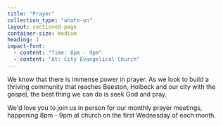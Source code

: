 ```yaml
---
title: "Prayer"
collection_type: "whats-on"
layout: sectioned-page
container-size: medium
heading: 1
impact-font:
  - content: "Time: 8pm - 9pm"
  - content: "At: City Evangelical Church"
---
```


We know that there is immense power in prayer. As we look to build a thriving community that reaches Beeston, Holbeck and our city with the gospel, the best thing we can do is seek God and pray.

We'd love you to join us in person for our monthly prayer meetings, happening 8pm - 9pm at church on the first Wednesday of each month.
